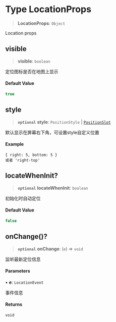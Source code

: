 # Type LocationProps

> **LocationProps**: `Object`

Location props

## visible

> **visible**: `boolean`

定位图标是否在地图上显示

#### Default Value

```ts
true
```

## style

> **`optional`** **style**: `PositionStyle` \| [`PositionSlot`](../../types/type-aliases/PositionSlot.md)

默认显示在屏幕右下角，可设置style自定义位置

#### Example

```
{ right: 5, bottom: 5 }
或者 'right-top'
```

## locateWhenInit?

> **`optional`** **locateWhenInit**: `boolean`

初始化时自动定位

#### Default Value

```ts
false
```

## onChange()?

> **`optional`** **onChange**: (`e`) => `void`

监听最新定位信息

#### Parameters

• **e**: `LocationEvent`

事件信息

#### Returns

`void`
